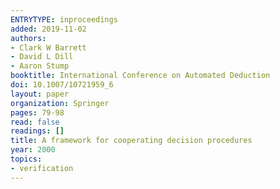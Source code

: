 ```yaml
---
ENTRYTYPE: inproceedings
added: 2019-11-02
authors:
- Clark W Barrett
- David L Dill
- Aaron Stump
booktitle: International Conference on Automated Deduction
doi: 10.1007/10721959_6
layout: paper
organization: Springer
pages: 79-98
read: false
readings: []
title: A framework for cooperating decision procedures
year: 2000
topics:
- verification
---
```

